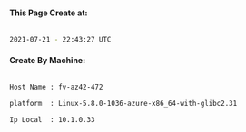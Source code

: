 
   
#### This Page Create at:

```bash

2021-07-21 - 22:43:27 UTC

```

#### Create By Machine:

```bash

Host Name : fv-az42-472

platform  : Linux-5.8.0-1036-azure-x86_64-with-glibc2.31

Ip Local  : 10.1.0.33

```

